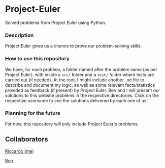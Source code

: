 # Project-Euler
Solved problems from Project Euler using Python.

### Description
Project Euler gives us a chance to prove our problem-solving skills.

### How to use this repository
We have, for each problem, a folder named after the problem name (as per Project Euler), with inside a `src/` folder and a `test/` folder where tests are carried out (if needed). At the root, I might include another `.md` file to describe and document my logic, as well as some relevant facts/statistics provided as feedback (if present) by Project Euler.
Ben and I will present our solutions to this website problems in the respective directories.
Click on the respective username to see the solutions delivered by each one of us!

### Planning for the future
For now, this repository will only include Project Euler's problems.

## Collaborators 
[Riccardo (me)](https://github.com/RiccardoMPesce/Project-Euler/tree/main/Riccardo)

[Ben](https://github.com/RiccardoMPesce/Project-Euler/tree/main/Ben)
